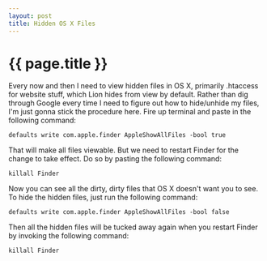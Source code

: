 ```yaml
---
layout: post
title: Hidden OS X Files
---
```


{{ page.title }}
================

Every now and then I need to view hidden files in OS X, primarily .htaccess for
website stuff, which Lion hides from view by default. Rather than dig through
Google every time I need to figure out how to hide/unhide my files, I'm just
gonna stick the procedure here. Fire up terminal and paste in the following
command:

    defaults write com.apple.finder AppleShowAllFiles -bool true

That will make all files viewable. But we need to restart Finder for the change
to take effect. Do so by pasting the following command:

    killall Finder

Now you can see all the dirty, dirty files that OS X doesn't want you to see.
To hide the hidden files, just run the following command:

    defaults write com.apple.finder AppleShowAllFiles -bool false

Then all the hidden files will be tucked away again when you restart Finder by
invoking the following command:

    killall Finder
